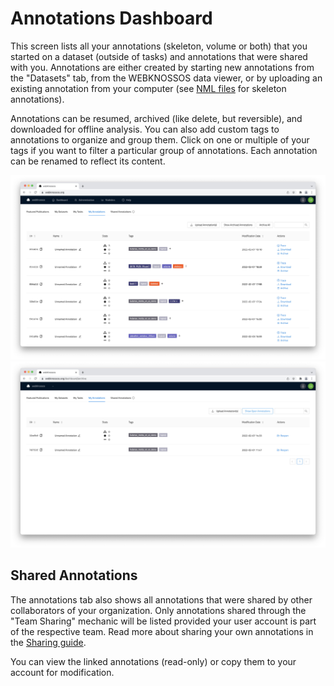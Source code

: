 # Annotations Dashboard

This screen lists all your annotations (skeleton, volume or both) that you started on a dataset (outside of tasks) and annotations that were shared with you. Annotations are either created by starting new annotations from the "Datasets" tab, from the WEBKNOSSOS data viewer, or by uploading an existing annotation from your computer (see [NML files](../data_formats.md#nml) for skeleton annotations).

Annotations can be resumed, archived (like delete, but reversible), and downloaded for offline analysis.
You can also add custom tags to annotations to organize and group them. Click on one or multiple of your tags if you want to filter a particular group of annotations.
Each annotation can be renamed to reflect its content.

![Manage and resume your skeleton and volume annotations.](../images/dashboard_annotations.jpeg)
![Annotations can archived to declutter your dashboard.](../images/dashboard_archive.jpeg)

## Shared Annotations

The annotations tab also shows all annotations that were shared by other collaborators of your organization. Only annotations shared through the "Team Sharing" mechanic will be listed provided your user account is part of the respective team. Read more about sharing your own annotations in the [Sharing guide](./sharing/annotation_sharing.md).

You can view the linked annotations (read-only) or copy them to your account for modification.
